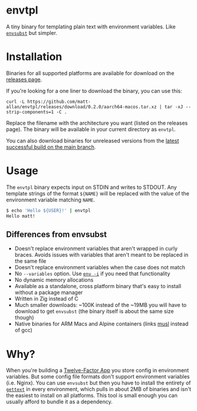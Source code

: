 # envtpl

A tiny binary for templating plain text with environment variables. Like [`envsubst`](https://linux.die.net/man/1/envsubst) but simpler.

# Installation

Binaries for all supported platforms are available for download on the [releases page](https://github.com/matt-allan/envtpl/releases).

If you're looking for a one liner to download the binary, you can use this:

```
curl -L https://github.com/matt-allan/envtpl/releases/download/0.2.0/aarch64-macos.tar.xz | tar -xJ --strip-components=1 -C .
```

Replace the filename with the architecture you want (listed on the releases page). The binary will be available in your current directory as `envtpl`.

You can also download binaries for unreleased versions from the [latest successful build on the main branch](https://github.com/matt-allan/envtpl/actions).

# Usage

The `envtpl` binary expects input on STDIN and writes to STDOUT. Any template strings of the format `${NAME}` will be replaced with the value of the environment variable matching `NAME`.

```sh
$ echo 'Hello ${USER}!' | envtpl
Hello matt!
```

## Differences from envsubst

- Doesn't replace environment variables that aren't wrapped in curly braces. Avoids issues with variables that aren't meant to be replaced in the same file
- Doesn't replace environment variables when the case does not match
- No `--variables` option. Use [`env -i`](https://linux.die.net/man/1/env) if you need that functionality
- No dynamic memory allocations
- Available as a standalone, cross platform binary that's easy to install without a package manager
- Written in Zig instead of C
- Much smaller downloads: ~100K instead of the ~19MB you will have to download to get `envsubst` (the binary itself is about the same size though)
- Native binaries for ARM Macs and Alpine containers (links [musl](https://musl.libc.org/) instead of gcc)

# Why?

When you're building a [Twelve-Factor App](https://12factor.net/) you store config in environment variables. But some config file formats don't support environment variables (i.e. Nginx). You can use `envsubst` but then you have to install the entirety of [`gettext`](https://www.gnu.org/software/gettext/) in every environment, which pulls in about 2MB of binaries and isn't the easiest to install on all platforms. This tool is small enough you can usually afford to bundle it as a dependency.
